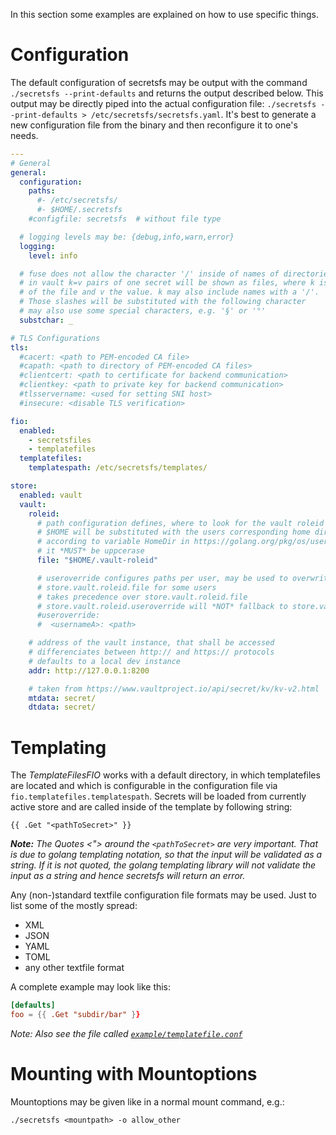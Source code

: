 In this section some examples are explained on how to use specific things.

# Configuration

The default configuration of secretsfs may be output with the command `./secretsfs --print-defaults` and returns the output described below.
This output may be directly piped into the actual configuration file: `./secretsfs --print-defaults > /etc/secretsfs/secretsfs.yaml`.
It's best to generate a new configuration file from the binary and then reconfigure it to one's needs.

```yaml
---
# General
general:
  configuration:
    paths:
      #- /etc/secretsfs/
      #- $HOME/.secretsfs
    #configfile: secretsfs  # without file type

  # logging levels may be: {debug,info,warn,error}
  logging:
    level: info

  # fuse does not allow the character '/' inside of names of directories or files
  # in vault k=v pairs of one secret will be shown as files, where k is the name
  # of the file and v the value. k may also include names with a '/'.
  # Those slashes will be substituted with the following character
  # may also use some special characters, e.g. '§' or '°'
  substchar: _

# TLS Configurations
tls:
  #cacert: <path to PEM-encoded CA file>
  #capath: <path to directory of PEM-encoded CA files>
  #clientcert: <path to certificate for backend communication>
  #clientkey: <path to private key for backend communication>
  #tlsservername: <used for setting SNI host>
  #insecure: <disable TLS verification>

fio:
  enabled:
    - secretsfiles
    - templatefiles
  templatefiles:
    templatespath: /etc/secretsfs/templates/

store:
  enabled: vault
  vault:
    roleid:
      # path configuration defines, where to look for the vault roleid token
      # $HOME will be substituted with the users corresponding home directory
      # according to variable HomeDir in https://golang.org/pkg/os/user/#User
      # it *MUST* be uppcerase
      file: "$HOME/.vault-roleid"

      # useroverride configures paths per user, may be used to overwrite default
      # store.vault.roleid.file for some users
      # takes precedence over store.vault.roleid.file
      # store.vault.roleid.useroverride will *NOT* fallback to store.vault.roleid.file
      #useroverride:
      #  <usernameA>: <path>

    # address of the vault instance, that shall be accessed
    # differenciates between http:// and https:// protocols
    # defaults to a local dev instance
    addr: http://127.0.0.1:8200

    # taken from https://www.vaultproject.io/api/secret/kv/kv-v2.html
    mtdata: secret/
    dtdata: secret/
```

# Templating

The _TemplateFilesFIO_ works with a default directory, in which templatefiles are located and which is configurable in the configuration file via `fio.templatefiles.templatespath`.
Secrets will be loaded from currently active store and are called inside of the template by following string:

```
{{ .Get "<pathToSecret>" }}
```

*__Note:__ The Quotes <"> around the `<pathToSecret>` are very important.
That is due to golang templating notation, so that the input will be validated as a string.
If it is not quoted, the golang templating library will not validate the input as a string and hence secretsfs will return an error.*

Any (non-)standard textfile configuration file formats may be used.
Just to list some of the mostly spread:

* XML
* JSON
* YAML
* TOML
* any other textfile format

A complete example may look like this:

```toml
[defaults]
foo = {{ .Get "subdir/bar" }}
```

_Note: Also see the file called [`example/templatefile.conf`](https://github.com/muryoutaisuu/secretsfs/blob/master/example/templatefile.conf)_

# Mounting with Mountoptions

Mountoptions may be given like in a normal mount command, e.g.:

```
./secretsfs <mountpath> -o allow_other
```
